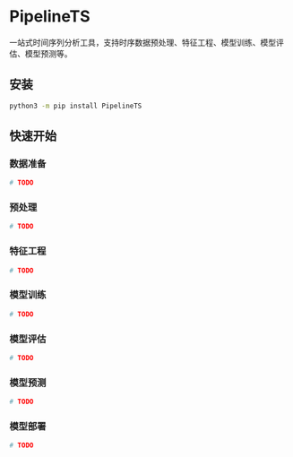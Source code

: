 # PipelineTS

一站式时间序列分析工具，支持时序数据预处理、特征工程、模型训练、模型评估、模型预测等。

## 安装

```bash
python3 -m pip install PipelineTS
```

## 快速开始

### 数据准备

```python
# TODO
```

### 预处理

```python
# TODO
```

### 特征工程

```python
# TODO
```

### 模型训练

```python
# TODO
```

### 模型评估    

```python
# TODO
```

### 模型预测

```python
# TODO
```

### 模型部署

```python
# TODO
```